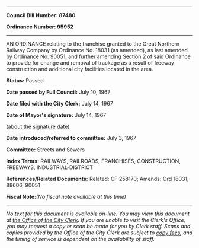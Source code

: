 

********

**Council Bill Number: 87480**
   
**Ordinance Number: 95952**
********

 AN ORDINANCE relating to the franchise granted to the Great Northern Railway Company by Ordinance No. 18031 (as amended), as last amended by Ordinance No. 90051, and further amending Section 2 of said Ordinance to provide for change and removal of trackage as a result of freeway construction and additional city facilities located in the area.

**Status:** Passed
   
**Date passed by Full Council:** July 10, 1967
   
**Date filed with the City Clerk:** July 14, 1967
   
**Date of Mayor's signature:** July 14, 1967
   
[(about the signature date)](/~public/approvaldate.htm)
   
   
   
**Date introduced/referred to committee:** July 3, 1967
   
**Committee:** Streets and Sewers
   
   
**Index Terms:** RAILWAYS, RAILROADS, FRANCHISES, CONSTRUCTION, FREEWAYS, INDUSTRIAL-DISTRICT

**References/Related Documents:** Related: CF 258170; Amends: Ord 18031, 88606, 90051

**Fiscal Note:**_(No fiscal note available at this time)_
********

_No text for this document is available on-line. You may view this document at [the Office of the City Clerk](http://www.seattle.gov/leg/clerk/contactUs.htm). If you are unable to visit the Clerk's Office, you may request a copy or scan be made for you by Clerk staff. Scans and copies provided by the Office of the City Clerk are subject to [copy fees](http://clerk.seattle.gov/~public/clerkfees.htm), and the timing of service is dependent on the availability of staff._

